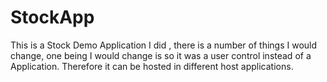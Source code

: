 # StockApp
This is a Stock Demo Application I did , there is a number of things I would change, one being I would change is so it was a user control instead of a Application.
Therefore it can be hosted in different host applications.
